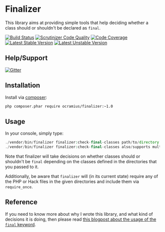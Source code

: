 # Finalizer

This library aims at providing simple tools that help deciding whether 
a class should or shouldn't be declared as `final`.

[![Build Status](https://travis-ci.org/Ocramius/Finalizer.svg?branch=master)](https://travis-ci.org/Ocramius/Finalizer)
[![Scrutinizer Code Quality](https://scrutinizer-ci.com/g/Ocramius/Finalizer/badges/quality-score.png?b=master)](https://scrutinizer-ci.com/g/Ocramius/Finalizer/?branch=master)
[![Code Coverage](https://scrutinizer-ci.com/g/Ocramius/Finalizer/badges/coverage.png?b=master)](https://scrutinizer-ci.com/g/Ocramius/Finalizer/?branch=master)
[![Latest Stable Version](https://poser.pugx.org/ocramius/finalizer/v/stable.png)](https://packagist.org/packages/ocramius/finalizer)
[![Latest Unstable Version](https://poser.pugx.org/ocramius/finalizer/v/unstable.png)](https://packagist.org/packages/ocramius/finalizer)

## Help/Support

[![Gitter](https://badges.gitter.im/Join%20Chat.svg)](https://gitter.im/Ocramius/Finalizer)

## Installation

Install via [composer](https://getcomposer.org/):

```sh
php composer.phar require ocramius/finalizer:~1.0
```

## Usage

In your console, simply type:

```php
./vendor/bin/finalizer finalizer:check-final-classes path/to/directory
./vendor/bin/finalizer finalizer:check-final-classes also/supports multiple/directories as/parameters
```

Note that finalizer will take decisions on whether classes should or 
shouldn't be `final` depending on the classes defined in the directories
that you passed to it.

Additionally, be aware that `finalizer` will (in its current state) require
any of the PHP or Hack files in the given directories and include them via 
`require_once`.

## Reference

If you need to know more about why I wrote this library, and what kind of 
decisions it is doing, then please read 
[this blogpost about the usage of the `final` keyword](http://goo.gl/4eCCIK).
